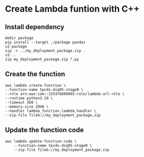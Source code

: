 # Create Lambda funtion with C++
## Install dependency
```
mkdir package
pip install --target ./package pandas
cd package
zip -r ../my_deployment_package.zip .
cd ..
zip my_deployment_package.zip *.py
```

## Create the function
```
aws lambda create-function \
--function-name tpcds-dsq95-stage0 \
--role arn:aws:iam::325476609965:role/lambda-url-role \
--runtime python3.10 \
--timeout 360 \
--memory-size 2048 \
--handler lambda_function.lambda_handler \
--zip-file fileb://my_deployment_package.zip
```

## Update the function code
```
aws lambda update-function-code \
    --function-name tpcds-dsq95-stage0 \
    --zip-file fileb://my_deployment_package.zip
```
